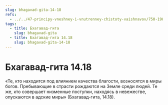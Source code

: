 ```yaml
---
slug: bhagavad-gita-14-18
refs:
  - ../../47-principy-vneshney-i-vnutrenney-chistoty-vaishnavov/750-1983-04-29-b-o-vazhnosti-soblyudeniya-reguliruyushhih-printsipov.md
tags:
  - title: Бхагавад-гита
    slug: bhagavad-gita
  - title: Бхагавад-гита 14.18
    slug: bhagavad-gita-14-18
---
```


# Бхагавад-гита 14.18

«Те, кто находится под влиянием качества благости, возносятся в миры богов. Пребывающие в страсти рождаются на Земле среди людей. Те же, кто совершает низменные поступки, находясь в невежестве, опускаются в адские миры» (Бхагавад-гита, 14.18).

